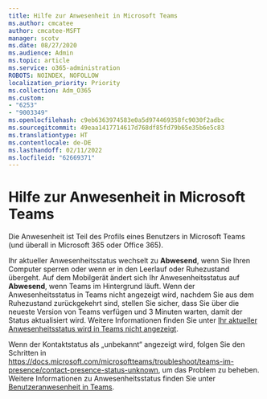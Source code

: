 ```yaml
---
title: Hilfe zur Anwesenheit in Microsoft Teams
ms.author: cmcatee
author: cmcatee-MSFT
manager: scotv
ms.date: 08/27/2020
ms.audience: Admin
ms.topic: article
ms.service: o365-administration
ROBOTS: NOINDEX, NOFOLLOW
localization_priority: Priority
ms.collection: Adm_O365
ms.custom:
- "6253"
- "9003349"
ms.openlocfilehash: c9eb6363974583e0a5d974469358fc9030f2adbc
ms.sourcegitcommit: 49eaa1417714617d768df85fd79b65e35b6e5c83
ms.translationtype: HT
ms.contentlocale: de-DE
ms.lasthandoff: 02/11/2022
ms.locfileid: "62669371"
---
```

# <a name="help-with-presence-in-microsoft-teams"></a>Hilfe zur Anwesenheit in Microsoft Teams

Die Anwesenheit ist Teil des Profils eines Benutzers in Microsoft Teams (und überall in Microsoft 365 oder Office 365). 

Ihr aktueller Anwesenheitsstatus wechselt zu **Abwesend**, wenn Sie Ihren Computer sperren oder wenn er in den Leerlauf oder Ruhezustand übergeht. Auf dem Mobilgerät ändert sich Ihr Anwesenheitsstatus auf **Abwesend**, wenn Teams im Hintergrund läuft. Wenn der Anwesenheitsstatus in Teams nicht angezeigt wird, nachdem Sie aus dem Ruhezustand zurückgekehrt sind, stellen Sie sicher, dass Sie über die neueste Version von Teams verfügen und 3 Minuten warten, damit der Status aktualisiert wird. Weitere Informationen finden Sie unter [Ihr aktueller Anwesenheitsstatus wird in Teams nicht angezeigt](https://docs.microsoft.com/microsoftteams/troubleshoot/teams-im-presence/presence-not-show-actual-status).

Wenn der Kontaktstatus als „unbekannt“ angezeigt wird, folgen Sie den Schritten in https://docs.microsoft.com/microsoftteams/troubleshoot/teams-im-presence/contact-presence-status-unknown, um das Problem zu beheben.
Weitere Informationen zu Anwesenheitsstatus finden Sie unter [Benutzeranwesenheit in Teams](https://docs.microsoft.com/microsoftteams/presence-admins).

